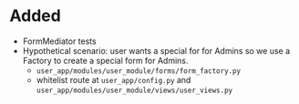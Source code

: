 # Added
- FormMediator tests
- Hypothetical scenario: user wants a special for for Admins so we use a Factory to create a special form for Admins.
  - `user_app/modules/user_module/forms/form_factory.py`
  - whitelist route at `user_app/config.py` and `user_app/modules/user_module/views/user_views.py`
